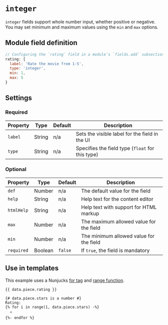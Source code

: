 # `integer`

`integer` fields support whole number input, whether positive or negative. You may set minimum and maximum values using the `min` and `max` options.

## Module field definition

```javascript
// Configuring the `rating` field in a module's `fields.add` subsection:
rating: {
  label: 'Rate the movie from 1-5',
  type: 'integer',
  min: 1,
  max: 5
}
```

## Settings

### Required

|  Property | Type   | Default | Description |
|-----------|-----------|-----------|-----------|
|`label` | String | n/a | Sets the visible label for the field in the UI |
|`type` | String | n/a | Specifies the field type (`float` for this type) |

### Optional

|  Property | Type   | Default | Description |
|-----------|-----------|-----------|-----------|
|`def` | Number | n/a | The default value for the field |
|`help` | String | n/a | Help text for the content editor |
|`htmlHelp` | String | n/a | Help text with support for HTML markup |
|`max` | Number | n/a | The maximum allowed value for the field |
|`min` | Number | n/a | The minimum allowed value for the field |
|`required` | Boolean | `false` | If `true`, the field is mandatory |

<!-- TODO: The following settings are likely to return, but are not yet implemented. -->
<!-- |contextual | Boolean | false | If `true`, it will prevent the field from appearing in the editor modal | -->
<!-- |readOnly | Boolean | false | If `true`, prevents the user from editing the field value | -->

## Use in templates

This example uses a Nunjucks [for tag](https://mozilla.github.io/nunjucks/templating.html#for) and [range function](https://mozilla.github.io/nunjucks/templating.html#range-start-stop-step).

```django
{{ data.piece.rating }}

{# data.piece.stars is a number #}
Rating:
{% for i in range(1, data.piece.stars) -%}
  ⭐️
{%- endfor %}
```